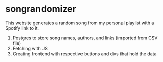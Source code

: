 # songrandomizer
This website generates a random song from my personal playlist with a Spotify link to it. <br>
1) Postgres to store song names, authors, and links (imported from CSV file) <br>
2) Fetching with JS <br>
3) Creating frontend with respective buttons and divs that hold the data 
